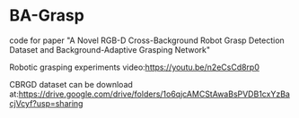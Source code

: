 # BA-Grasp
code for paper "A Novel RGB-D Cross-Background Robot Grasp Detection Dataset and Background-Adaptive Grasping Network"


Robotic grasping experiments video:https://youtu.be/n2eCsCd8rp0


CBRGD dataset can be download at:https://drive.google.com/drive/folders/1o6qjcAMCStAwaBsPVDB1cxYzBacjVcyf?usp=sharing
